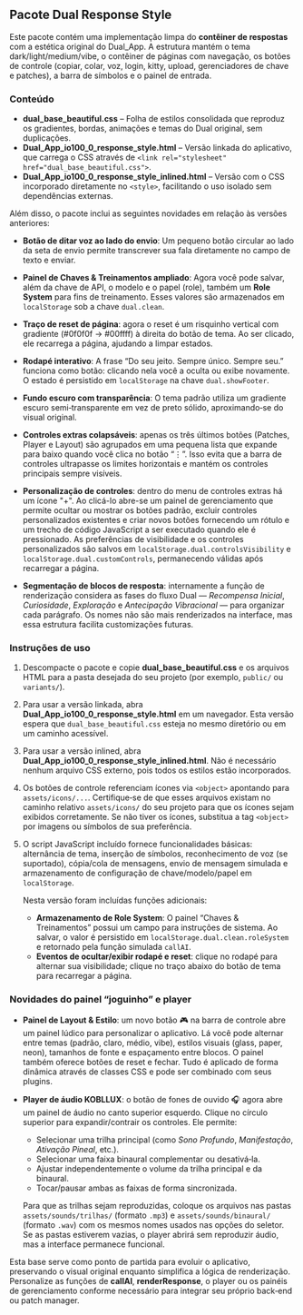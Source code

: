## Pacote Dual Response Style

Este pacote contém uma implementação limpa do **contêiner de respostas** com a estética original do Dual_App.  A estrutura mantém o tema dark/light/medium/vibe, o contêiner de páginas com navegação, os botões de controle (copiar, colar, voz, login, kitty, upload, gerenciadores de chave e patches), a barra de símbolos e o painel de entrada.

### Conteúdo

- **dual_base_beautiful.css** – Folha de estilos consolidada que reproduz os gradientes, bordas, animações e temas do Dual original, sem duplicações.
- **Dual_App_io100_0_response_style.html** – Versão linkada do aplicativo, que carrega o CSS através de `<link rel="stylesheet" href="dual_base_beautiful.css">`.
- **Dual_App_io100_0_response_style_inlined.html** – Versão com o CSS incorporado diretamente no `<style>`, facilitando o uso isolado sem dependências externas.
  
Além disso, o pacote inclui as seguintes novidades em relação às versões anteriores:
  - **Botão de ditar voz ao lado do envio**: Um pequeno botão circular ao lado da seta de envio permite transcrever sua fala diretamente no campo de texto e enviar.
  - **Painel de Chaves & Treinamentos ampliado**: Agora você pode salvar, além da chave de API, o modelo e o papel (role), também um **Role System** para fins de treinamento. Esses valores são armazenados em `localStorage` sob a chave `dual.clean`.
  - **Traço de reset de página**: agora o reset é um risquinho vertical com gradiente (#0f0f0f → #00ffff) à direita do botão de tema. Ao ser clicado, ele recarrega a página, ajudando a limpar estados.
  - **Rodapé interativo**: A frase “Do seu jeito. Sempre único. Sempre seu.” funciona como botão: clicando nela você a oculta ou exibe novamente. O estado é persistido em `localStorage` na chave `dual.showFooter`.
  - **Fundo escuro com transparência**: O tema padrão utiliza um gradiente escuro semi‑transparente em vez de preto sólido, aproximando‑se do visual original.

  - **Controles extras colapsáveis**: apenas os três últimos botões (Patches, Player e Layout) são agrupados em uma pequena lista que expande para baixo quando você clica no botão “⋮”. Isso evita que a barra de controles ultrapasse os limites horizontais e mantém os controles principais sempre visíveis.


  - **Personalização de controles**: dentro do menu de controles extras há um ícone "+". Ao clicá-lo abre-se um painel de gerenciamento que permite ocultar ou mostrar os botões padrão, excluir controles personalizados existentes e criar novos botões fornecendo um rótulo e um trecho de código JavaScript a ser executado quando ele é pressionado. As preferências de visibilidade e os controles personalizados são salvos em `localStorage.dual.controlsVisibility` e `localStorage.dual.customControls`, permanecendo válidas após recarregar a página.
  - **Segmentação de blocos de resposta**: internamente a função de renderização considera as fases do fluxo Dual — *Recompensa Inicial*, *Curiosidade*, *Exploração* e *Antecipação Vibracional* — para organizar cada parágrafo. Os nomes não são mais renderizados na interface, mas essa estrutura facilita customizações futuras.

### Instruções de uso

1. Descompacte o pacote e copie **dual_base_beautiful.css** e os arquivos HTML para a pasta desejada do seu projeto (por exemplo, `public/` ou `variants/`).
2. Para usar a versão linkada, abra **Dual_App_io100_0_response_style.html** em um navegador. Esta versão espera que `dual_base_beautiful.css` esteja no mesmo diretório ou em um caminho acessível.
3. Para usar a versão inlined, abra **Dual_App_io100_0_response_style_inlined.html**. Não é necessário nenhum arquivo CSS externo, pois todos os estilos estão incorporados.
4. Os botões de controle referenciam ícones via `<object>` apontando para `assets/icons/...`. Certifique‑se de que esses arquivos existam no caminho relativo `assets/icons/` do seu projeto para que os ícones sejam exibidos corretamente. Se não tiver os ícones, substitua a tag `<object>` por imagens ou símbolos de sua preferência.
5. O script JavaScript incluído fornece funcionalidades básicas: alternância de tema, inserção de símbolos, reconhecimento de voz (se suportado), cópia/cola de mensagens, envio de mensagem simulada e armazenamento de configuração de chave/modelo/papel em `localStorage`.
  
   Nesta versão foram incluídas funções adicionais:
   - **Armazenamento de Role System**: O painel “Chaves & Treinamentos” possui um campo para instruções de sistema. Ao salvar, o valor é persistido em `localStorage.dual.clean.roleSystem` e retornado pela função simulada `callAI`.
   - **Eventos de ocultar/exibir rodapé e reset**: clique no rodapé para alternar sua visibilidade; clique no traço abaixo do botão de tema para recarregar a página.

### Novidades do painel “joguinho” e player

- **Painel de Layout & Estilo**: um novo botão 🎮 na barra de controle abre um painel lúdico para personalizar o aplicativo. Lá você pode alternar entre temas (padrão, claro, médio, vibe), estilos visuais (glass, paper, neon), tamanhos de fonte e espaçamento entre blocos. O painel também oferece botões de reset e fechar. Tudo é aplicado de forma dinâmica através de classes CSS e pode ser combinado com seus plugins.

- **Player de áudio KOBLLUX**: o botão de fones de ouvido 🎧 agora abre um painel de áudio no canto superior esquerdo. Clique no círculo superior para expandir/contrair os controles. Ele permite:
  - Selecionar uma trilha principal (como *Sono Profundo*, *Manifestação*, *Ativação Pineal*, etc.).
  - Selecionar uma faixa binaural complementar ou desativá‑la.
  - Ajustar independentemente o volume da trilha principal e da binaural.
  - Tocar/pausar ambas as faixas de forma sincronizada.

  Para que as trilhas sejam reproduzidas, coloque os arquivos nas pastas `assets/sounds/trilhas/` (formato `.mp3`) e `assets/sounds/binaural/` (formato `.wav`) com os mesmos nomes usados nas opções do seletor. Se as pastas estiverem vazias, o player abrirá sem reproduzir áudio, mas a interface permanece funcional.

Esta base serve como ponto de partida para evoluir o aplicativo, preservando o visual original enquanto simplifica a lógica de renderização. Personalize as funções de **callAI**, **renderResponse**, o player ou os painéis de gerenciamento conforme necessário para integrar seu próprio back‑end ou patch manager.